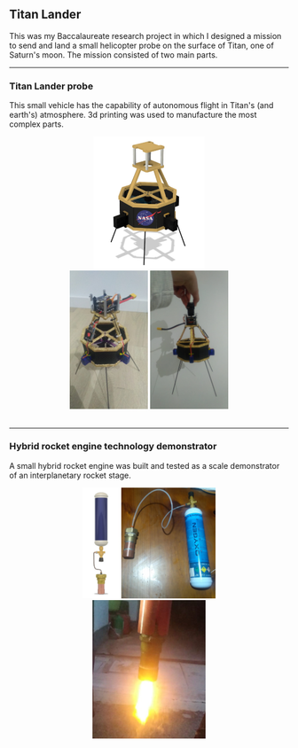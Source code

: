 ## Titan Lander

This was my Baccalaureate research project in which I designed a mission to send and land a small helicopter probe on the surface of Titan, one of Saturn's moon. The mission consisted of two main parts.

---

### Titan Lander probe

This small vehicle has the capability of autonomous flight in Titan's (and earth's) atmosphere. 3d printing was used to manufacture the most complex parts.
<div style="text-align:center">
<img width = "200" src="images/render_lander.jpg"/>
</div>
<div style="text-align:center">
<img height = "250" src="images/Lander_Disassembled.jpg"/>
<img height = "250" src="images/lander_profile.jpg"/>
</div>
<br>

---

### Hybrid rocket engine technology demonstrator

A small hybrid rocket engine was built and tested as a scale demonstrator of an interplanetary rocket stage.
<div style="text-align:center">
<img height = "200" src="images/render_engine.jpg"/>
<img height = "200" src="images/engine_layout.png"/>
</div>
<div style="text-align:center">
<img height = "250" src="images/fire_test.jpg"/>
</div>